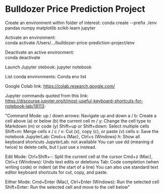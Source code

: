 # Bulldozer Price Prediction Project

Create an environment within folder of interest:
conda create --prefix ./env pandas numpy matplotlib scikit-learn jupyter

Activate an environment:                                             
conda activate /Users/.../bulldozer-price-prediction-project/env                                                                                               

Deactivate an active environment:                                                                                                 
conda deactivate

Launch Jupyter otebook:
jupyter notebook

List conda environments:
Conda env list

Google Colab link:
https://colab.research.google.com/

Jupyter commands quoted from this link: 
https://discourse.jupyter.org/t/most-useful-keyboard-shortcuts-for-notebook-lab/18113:

"Command Mode:
up / down arrows: Navigate up and down
a / b: Create a cell above (a) or below (b) the current cell
m / y: Change the cell type to Markdown (m) or code (y)
Shift+up or Shift+down: Select multiple cells
Shift+m: Merge cells
x / c / v: Cut (x), copy (c), or paste (v) cells
s: Save the notebook
JupyterLab: Cmd+s (Mac), Ctrl+s (Windows)
h: Show all keyboard shortcuts
JupyterLab: not available
You can use dd (meaning d twice) to delete cells, but I just use x instead.

Edit Mode:
Ctrl+Shift+-: Split the current cell at the cursor
Cmd+z (Mac), Ctrl+z (Windows): Undo text edits or deletions
Tab: Code completion (when writing code) or indent (at the start of a line)
You can also use standard text editor keyboard shortcuts for cut, copy, and paste.

Either Mode:
Cmd+Enter (Mac), Ctrl+Enter (Windows): Run the selected cell
Shift+Enter: Run the selected cell and move to the cell below"

